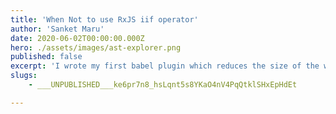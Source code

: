 ```yaml
---
title: 'When Not to use RxJS iif operator'
author: 'Sanket Maru'
date: 2020-06-02T00:00:00.000Z
hero: ./assets/images/ast-explorer.png
published: false
excerpt: 'I wrote my first babel plugin which reduces the size of the web app my removing class methods and jsx elements. The motivation is to remove class methods which are not executed when app is viewed in mobile view.'
slugs:
    - ___UNPUBLISHED___ke6pr7n8_hsLqnt5s8YKaO4nV4PqQtklSHxEpHdEt

---
```

